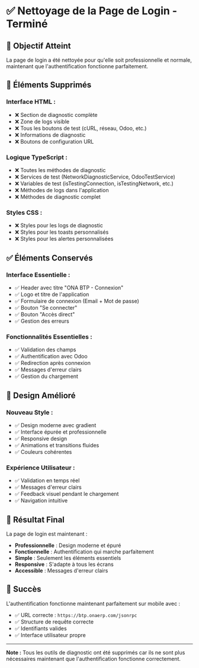 # ✅ Nettoyage de la Page de Login - Terminé

## 🎯 **Objectif Atteint**

La page de login a été nettoyée pour qu'elle soit professionnelle et normale, maintenant que l'authentification fonctionne parfaitement.

## 🧹 **Éléments Supprimés**

### **Interface HTML :**
- ❌ Section de diagnostic complète
- ❌ Zone de logs visible
- ❌ Tous les boutons de test (cURL, réseau, Odoo, etc.)
- ❌ Informations de diagnostic
- ❌ Boutons de configuration URL

### **Logique TypeScript :**
- ❌ Toutes les méthodes de diagnostic
- ❌ Services de test (NetworkDiagnosticService, OdooTestService)
- ❌ Variables de test (isTestingConnection, isTestingNetwork, etc.)
- ❌ Méthodes de logs dans l'application
- ❌ Méthodes de diagnostic complet

### **Styles CSS :**
- ❌ Styles pour les logs de diagnostic
- ❌ Styles pour les toasts personnalisés
- ❌ Styles pour les alertes personnalisées

## ✅ **Éléments Conservés**

### **Interface Essentielle :**
- ✅ Header avec titre "ONA BTP - Connexion"
- ✅ Logo et titre de l'application
- ✅ Formulaire de connexion (Email + Mot de passe)
- ✅ Bouton "Se connecter"
- ✅ Bouton "Accès direct"
- ✅ Gestion des erreurs

### **Fonctionnalités Essentielles :**
- ✅ Validation des champs
- ✅ Authentification avec Odoo
- ✅ Redirection après connexion
- ✅ Messages d'erreur clairs
- ✅ Gestion du chargement

## 🎨 **Design Amélioré**

### **Nouveau Style :**
- ✅ Design moderne avec gradient
- ✅ Interface épurée et professionnelle
- ✅ Responsive design
- ✅ Animations et transitions fluides
- ✅ Couleurs cohérentes

### **Expérience Utilisateur :**
- ✅ Validation en temps réel
- ✅ Messages d'erreur clairs
- ✅ Feedback visuel pendant le chargement
- ✅ Navigation intuitive

## 📱 **Résultat Final**

La page de login est maintenant :

- **Professionnelle** : Design moderne et épuré
- **Fonctionnelle** : Authentification qui marche parfaitement
- **Simple** : Seulement les éléments essentiels
- **Responsive** : S'adapte à tous les écrans
- **Accessible** : Messages d'erreur clairs

## 🎉 **Succès**

L'authentification fonctionne maintenant parfaitement sur mobile avec :
- ✅ URL correcte : `https://btp.onaerp.com/jsonrpc`
- ✅ Structure de requête correcte
- ✅ Identifiants valides
- ✅ Interface utilisateur propre

---

**Note :** Tous les outils de diagnostic ont été supprimés car ils ne sont plus nécessaires maintenant que l'authentification fonctionne correctement. 